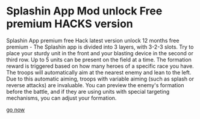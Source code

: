 # Splashin App Mod unlock Free premium HACKS version

Splashin App premium free Hack latest version unlock 12 months free premium - The Splashin app is divided into 3 layers, with 3-2-3 slots. Try to place your sturdy unit in the front and your blasting device in the second or third row. Up to 5 units can be present on the field at a time. The formation reward is triggered based on how many heroes of a specific race you have. The troops will automatically aim at the nearest enemy and lean to the left. Due to this automatic aiming, troops with variable aiming (such as splash or reverse attacks) are invaluable. You can preview the enemy's formation before the battle, and if they are using units with special targeting mechanisms, you can adjust your formation.

[go now](https://www.pexels.com/@mark-smith-2150600907/)
